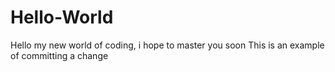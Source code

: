 # Hello-World
Hello my new world of coding, i hope to master you soon
This is an example of committing a change

